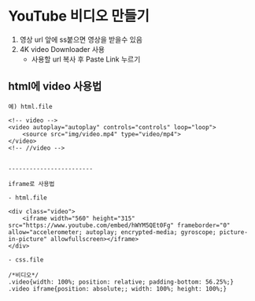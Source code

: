 # YouTube 비디오 만들기

1. 영상 url 앞에 ss붙으면 영상을 받을수 있음
2. 4K video Downloader 사용
	- 사용할 url 복사 후 Paste Link 누르기

## html에 video 사용법

```
예) html.file

<!-- video -->
<video autoplay="autoplay" controls="controls" loop="loop">
	<source src="img/video.mp4" type="video/mp4">
</video>
<!-- //video -->


------------------------

iframe로 사용법

- html.file

<div class="video">
	<iframe width="560" height="315" src="https://www.youtube.com/embed/hWYM5QEt0Fg" frameborder="0" allow="accelerometer; autoplay; encrypted-media; gyroscope; picture-in-picture" allowfullscreen></iframe>
</div>

- css.file

/*비디오*/
.video{width: 100%; position: relative; padding-bottom: 56.25%;}
.video iframe{position: absolute;; width: 100%; height: 100%;}
```
